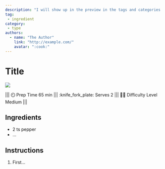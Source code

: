 ```yaml
---
description: "I will show up in the preview in the tags and categories menus"
tag:
 - ingredient
category:
 - type
authors:
  - name: "The Author"
    link: "http://example.com/"
    avatar: ":cook:"
---
```


# Title

![](https://via.placeholder.com/1280x480)

||| :timer_clock: Prep Time
65 min
||| :knife_fork_plate: Serves
2
||| :cook: Difficulty Level
Medium
|||

## Ingredients

- 2 ts pepper
- ...

## Instructions

1. First...
